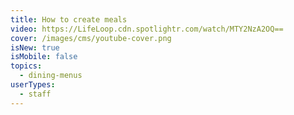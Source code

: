 ```yaml
---
title: How to create meals
video: https://LifeLoop.cdn.spotlightr.com/watch/MTY2NzA2OQ==
cover: /images/cms/youtube-cover.png
isNew: true
isMobile: false
topics:
  - dining-menus
userTypes:
  - staff
---
```

